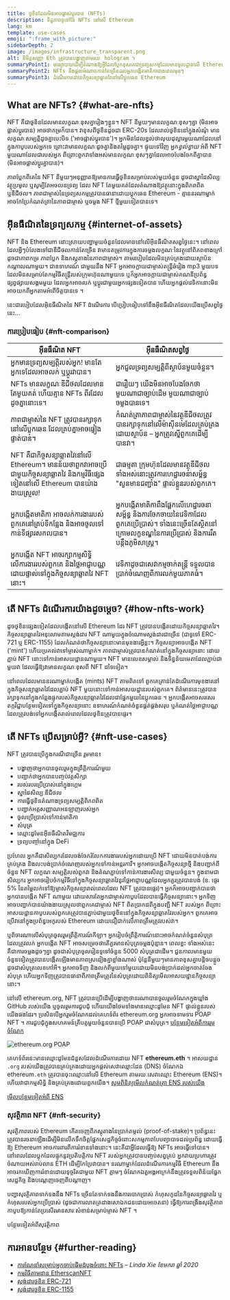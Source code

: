 ```yaml
---
title: ថូខិនដែលមិនអាចផ្លាស់ប្តូរបាន (NFTs)
description: ទិដ្ឋភាពទូទៅនៃ NFTs នៅលើ Ethereum
lang: km
template: use-cases
emoji: ":frame_with_picture:"
sidebarDepth: 2
image: /images/infrastructure_transparent.png
alt: និមិត្តសញ្ញា Eth ត្រូវបានបង្ហាញតាមរយៈ hologram ។
summaryPoint1: មធ្យោបាយដើម្បីតំណាងឱ្យអ្វីដែលប្លែកខុសគេជាទ្រព្យសកម្មដែលមានមូលដ្ឋានលើ Ethereum
summaryPoint2: NFTs នឹងផ្តល់អំណាចកាន់តែច្រើនដល់អ្នកបង្កើតមាតិកាជាងពេលមុនៗ
summaryPoint3: ដំណើរការដោយកិច្ចសន្យាឆ្លាតវៃនៅលើប្លុកឆេន Ethereum
---
```


## What are NFTs? {#what-are-nfts}

NFT គឺជាថូខិនដែលមានលក្ខណៈខុសគ្នារៀងៗខ្លួន។ NFT នីមួយៗមានលក្ខណៈខុសៗគ្នា (មិនអាចផ្លាស់ប្តូរបាន) អាចថាកម្រក៏បាន។ វាខុសពីថូខិនដូចជា ERC-20s ដែលរាល់ថូខិននៅក្នុងសំណុំ មានលក្ខណៈសម្បត្តិដូចគ្នាបេះបិទ ('អាចផ្លាស់ប្តូរបាន')។ អ្នក​មិនដែល​ខ្វល់​ថា​លុយ​ដុល្លារមួយណា​ដែល​​នៅ​ក្នុង​កាបូប​របស់​អ្នក​ទេ ព្រោះ​វា​មានលក្ខណៈដូចគ្នា​ និង​តម្លៃ​ដូចគ្នា។ ផ្ទុយទៅវិញ អ្នក*ខ្វល់ខ្វាយ* អំពី NFT មួយណាដែលជារបស់អ្នក ពីព្រោះពួកវាទាំងអស់មានលក្ខណៈខុសៗគ្នាដែលអាចបែងចែកពីគ្នាបាន (មិនអាចផ្លាស់ប្តូរគ្នាបាន)។

ភាពប្លែកពីគេនៃ NFT នីមួយៗអនុញ្ញាតឱ្យមានការធ្វើថូខិនសម្រាប់របស់មួយចំនួន ដូចជាស្នាដៃសិល្បៈ វត្ថុប្រមូល ឬសូម្បីតែអចលនទ្រព្យ ដែល NFT តែមួយគត់ដែលតំណាងឱ្យវត្ថុនោះក្នុងពិភពពិត ឬឌីជីថល។ ភាពជាម្ចាស់នៃទ្រព្យសកម្មត្រូវបានធានាដោយប្លុកឆេន Ethereum - គ្មាននរណាម្នាក់អាចកែប្រែកំណត់ត្រានៃភាពជាម្ចាស់ ឬចម្លង NFT ថ្មីមួយទៀតបានទេ។

<YouTube id="Xdkkux6OxfM" />

## អ៊ីនធឺណិតនៃទ្រព្យសកម្ម {#internet-of-assets}

NFT និង Ethereum ដោះស្រាយបញ្ហាមួយចំនួនដែលមាននៅលើអ៊ីនធឺណិតសព្វថ្ងៃនេះ។ នៅពេលដែលអ្វីៗបំលែងទៅជាឌីជីថលកាន់តែច្រើន វាមានតម្រូវការក្នុងការចម្លងលក្ខណៈនៃវត្ថុនៅពិភពខាងក្រៅ ដូចជាភាពកម្រ ភាពប្លែក និងភស្តុតាងនៃភាពជាម្ចាស់។ តាមរបៀបដែលមិនគ្រប់គ្រងដោយស្ថាប័នកណ្តាលណាមួយ។ ជាឧទាហរណ៍ ជាមួយនឹង NFT អ្នកអាចក្លាយជាម្ចាស់តន្ត្រីចំរៀង mp3 មួយបទ ដែលមិនសម្រាប់តែកម្មវិធីតន្ត្រីរបស់ក្រុមហ៊ុនណាមួយទេ ឬក៏អ្នកអាចក្លាយជាម្ចាស់គណនីប្រព័ន្ធផ្សព្វផ្សាយសង្គមមួយ ដែលអ្នកអាចលក់ ឬប្តូរជាមួយអ្នកផ្សេងទៀតបាន ហើយអ្នកផ្តល់វេទិកានោះមិនអាចយកពីអ្នកតាមអំពើចិត្តបានទេ ។

នេះជារបៀបដែលអ៊ិនធឺណិតនៃ NFT ដំណើរការ បើប្រៀបធៀបទៅនឹងអ៊ីនធឺណិតដែលយើងប្រើសព្វថ្ងៃនេះ...

### ការប្រៀបធៀប {#nft-comparison}

| អ៊ីនធឺណិត NFT                                                                                                                        | អ៊ីនធឺណិតសព្វថ្ងៃ                                                                                                                                                  |
| ------------------------------------------------------------------------------------------------------------------------------------ | ------------------------------------------------------------------------------------------------------------------------------------------------------------------ |
| អ្នកមានទ្រព្យសម្បត្តិរបស់អ្នក! មានតែអ្នកទេដែលអាចលក់ ឬប្តូរវាបាន។                                                                     | អ្នកជួលទ្រព្យសម្បត្តិពីស្ថាប័នមួយចំនួន។                                                                                                                            |
| NFTs មានលក្ខណៈឌីជីថលដែលមានតែមួយគត់ ហើយគ្មាន NFTs ពីរដែលដូចគ្នានោះទេ។                                                                 | ជារឿយៗ យើងមិនអាចបែងចែកថា មួយណាជាច្បាប់ដើម មួយណាជាច្បាប់ចម្លងបានទេ។                                                                                                 |
| ភាពជាម្ចាស់នៃ NFT ត្រូវបានរក្សាទុកនៅលើប្លុកឆេន ដែលគ្រប់គ្នាអាចផ្ទៀងផ្ទាត់បាន។                                                        | កំណត់ត្រាភាពជាម្ចាស់នៃវត្ថុឌីជីថលត្រូវបានរក្សាទុកនៅលើម៉ាស៊ីនមេដែលគ្រប់គ្រងដោយស្ថាប័ន – អ្នកត្រូវស្នើពួកគេដើម្បីបានវា។                                              |
| NFT គឺជាកិច្ចសន្យាឆ្លាតវៃនៅលើ Ethereum។ មានន័យថាពួកវាអាចប្រើជាមួយកិច្ចសន្យាឆ្លាតវៃ និងកម្មវិធីផ្សេងទៀតនៅលើ Ethereum បានយ៉ាងងាយស្រួល! | ជាធម្មតា ក្រុមហ៊ុនដែលមានវត្ថុឌីជីថលទាំងអស់នោះត្រូវការហេដ្ឋារចនាសម្ព័ន្ធ "សួនមានជញ្ជាំង" ផ្ទាល់ខ្លួនរបស់ពួកគេ។                                                      |
| អ្នកបង្កើតមាតិកា អាចលក់ការងាររបស់ពួកគេនៅគ្រប់ទីកន្លែង និងអាចចូលទៅកាន់ទីផ្សារសកលបាន។                                                  | អ្នកបង្កើតមាតិកាពឹងផ្អែកលើហេដ្ឋារចនាសម្ព័ន្ធ និងការចែកចាយនៃវេទិកាដែលពួកគេប្រើប្រាស់។ ទាំងនេះច្រើនតែស្ថិតនៅក្រោមលក្ខខណ្ឌនៃការប្រើប្រាស់ និងការរឹតបន្តឹងភូមិសាស្ត្រ។ |
| អ្នកបង្កើត NFT អាចរក្សាកម្មសិទ្ធិលើការងាររបស់ពួកគេ និងថ្លៃអាជ្ញាបណ្ណដោយផ្ទាល់ទៅក្នុងកិច្ចសន្យាឆ្លាតវៃ NFT នោះ។                       | វេទិកាដូចជាសេវាកម្មចាក់តន្ត្រី ទទួលបានប្រាក់ចំណេញពីការលក់មួយភាគធំ។                                                                                                 |

## តើ NFTs ដំណើរការយ៉ាងដូចម្តេច? {#how-nfts-work}

ដូចថូខិនផ្សេងទៀតដែលបង្កើតនៅលើ Ethereum ដែរ NFT ត្រូវបានបង្កើតដោយកិច្ចសន្យាឆ្លាតវៃ។ កិច្ចសន្យាឆ្លាតវៃអនុលោមតាមស្តង់ដារ NFT ណាមួយក្នុងចំណោមស្តង់ដារជាច្រើន (ជាទូទៅ ERC-721 ឬ ERC-1155) ដែលកំណត់ថាកិច្ចសន្យានោះមានមុខងារអ្វីខ្លះ។ កិច្ចសន្យាអាចបង្កើត NFT ('mint') ហើយប្រគល់វាទៅម្ចាស់ណាម្នាក់។ ភាពជាម្ចាស់ត្រូវបានកំណត់នៅក្នុងកិច្ចសន្យានោះ ដោយភ្ជាប់ NFT នោះទៅកាន់អាសយដ្ឋានណាមួយ។ NFT មានលេខសម្គាល់ និងទិន្នន័យមេតាដែលភ្ជាប់ជាមួយវា ដែលធ្វើឱ្យវាមានលក្ខណៈខុសពី NFT ដទៃទៀត។

នៅពេលដែលមាននរណាម្នាក់បង្កើត (mints) NFT តាមពិតទៅ ពួកគេគ្រាន់តែដំណើរការមុខងារនៅក្នុងកិច្ចសន្យាឆ្លាតវៃដែលភ្ជាប់ NFT មួយនោះទៅកាន់អាសយដ្ឋានរបស់ពួកគេ។ ព័ត៌មាននេះត្រូវបានរក្សាទុកនៅក្នុងកន្លែងផ្ទុករបស់កិច្ចសន្យាឆ្លាតវៃដែលជាផ្នែកមួយនៃប្លុកឆេន ។ អ្នកបង្កើតអាចសរសេរតក្កវិជ្ជាបន្ថែមទៀតទៅក្នុងកិច្ចសន្យានោះ ឧទាហរណ៍កំណត់ចំនួនផ្គត់ផ្គង់សរុប ឬកំណត់ថ្លៃអាជ្ញាបណ្ណដែលត្រូវបង់ទៅអ្នកបង្កើតរាល់ពេលដែលថូខិនត្រូវបានផ្ទេរ។

## តើ NFTs ប្រើសម្រាប់អ្វី? {#nft-use-cases}

NFT ត្រូវបានប្រើក្នុងករណីជាច្រើន រួមមាន៖

- បង្ហាញថាអ្នកបានចូលរួមក្នុងព្រឹត្តិការណ៍មួយ
- បញ្ជាក់ថាអ្នកបានបញ្ចប់វគ្គសិក្សា
- របស់របរប្រើប្រាស់នៅក្នុងហ្គេម
- ស្នាដៃសិល្បៈឌីជីថល
- ការធ្វើថូខិនតំណាងទ្រព្យសម្បត្តិពិភពពិត
- បញ្ជាក់អត្តសញ្ញាណអនឡាញរបស់អ្នក
- ចូលប្រើប្រាស់ទៅកាន់មាតិកា
- សំបុត្រ
- ឈ្មោះដូមែនអ៊ីនធឺណិតវិមជ្ឈការ
- ទ្រព្យបញ្ចាំនៅក្នុង DeFi

ប្រហែល អ្នកគឺជាសិល្បករដែលចង់ចែករំលែកការងាររបស់អ្នកដោយប្រើ NFT ដោយមិនបាត់បង់ការគ្រប់គ្រង និងលះបង់ប្រាក់ចំណេញរបស់អ្នកទៅកាន់អន្តរការី។ អ្នកអាចបង្កើតកិច្ចសន្យាថ្មី និងបញ្ជាក់ពីចំនួន NFT លក្ខណៈសម្បត្តិរបស់ពួកវា និងតំណភ្ជាប់ទៅកាន់ការងារសិល្បៈជាមួយចំនួន។ ក្នុងនាមជាសិល្បករ អ្នកអាចរៀបចំកម្មវិធីទៅក្នុងកិច្ចសន្យាឆ្លាតវៃនូវថ្លៃអាជ្ញាបណ្ណដែលអ្នកគួរត្រូវបានបង់ (ឧ. ផ្ទេរ 5% នៃតម្លៃលក់ទៅឱ្យម្ចាស់កិច្ចសន្យារាល់ពេលដែល NFT ត្រូវបានផ្ទេរ)។ អ្នកក៏អាចបញ្ជាក់បានថាអ្នកបានបង្កើត NFT ណាមួយ ដោយសារតែអ្នកជាម្ចាស់កាបូបដែលបានធ្វើកិច្ចសន្យានោះ។ អ្នកទិញអាចបញ្ជាក់បានយ៉ាងងាយស្រួលថាពួកគេជាម្ចាស់ NFT ពិតប្រាកដពីក្នុងបញ្ជី NFT របស់អ្នក ពីព្រោះអាសយដ្ឋានកាបូបរបស់ពួកគេត្រូវបានភ្ជាប់ជាមួយថូខិននៅក្នុងកិច្ចសន្យាឆ្លាតវៃរបស់អ្នក។ ពួកគេអាចប្រើវានៅក្នុងប្រព័ន្ធអេកូរបស់ Ethereum ដោយជឿជាក់លើភាពត្រឹមត្រូវរបស់វា។

ឬពិចារណាលើសំបុត្រចូលរួមព្រឹត្តិការណ៍កីឡា។ អ្នករៀបចំព្រឹត្តិការណ៍នោះអាចកំណត់ចំនួនសំបុត្រដែលត្រូវលក់ អ្នកបង្កើត NFT អាចសម្រេចថាតើគួរមានសំបុត្រចម្លងប៉ុន្មាន។ ពេលខ្លះ ទាំងអស់នេះគឺជាការចម្លងដូចៗគ្នា ដូចជាសំបុត្រចូលរៀនទូទៅចំនួន 5000 សំបុត្រជាដើម។ ជួនកាលមានមួយចំនួនទៀតត្រូវបានបង្កើតឡើងមានភាពស្រដៀងគ្នាខ្លាំងណាស់ ប៉ុន្តែនីមួយៗមានភាពខុសគ្នាបន្តិចបន្តួច ដូចជាសំបុត្រលេខកៅអី។ អ្នកអាចទិញ និងលក់ពីមួយទៅមួយដោយមិនបង់ប្រាក់ដល់អ្នកចាត់ចែងសំបុត្រ ហើយអ្នកទិញត្រូវបានធានាពីភាពត្រឹមត្រូវនៃសំបុត្រដោយពិនិត្យមើលអាសយដ្ឋានកិច្ចសន្យានោះ។

នៅលើ ethereum.org, NFT ត្រូវបានប្រើដើម្បីបង្ហាញថានរណាបានចូលរួមចំណែកក្នុងឃ្លាំង GitHub របស់យើង ឬចូលរួមការជួបជុំ ហើយយើងថែមទាំងមានឈ្មោះដូមែន NFT ផ្ទាល់ខ្លួនរបស់យើងផងដែរ។ ប្រសិនបើអ្នករួមចំណែកដល់គេហទំព័រ ethereum.org អ្នកអាចទាមទារ POAP NFT ។ ការជួបជុំក្នុងសហគមន៍គ្រីបតូមួយចំនួនបានប្រើ POAP ជាសំបុត្រ។ [បន្ថែមទៀតអំពីការរួមចំណែក](/contributing/#poap)

![ethereum.org POAP](./poap.png)

គេហទំព័រនេះមានឈ្មោះដូមែនជំនួសដែលដំណើរការដោយ NFT **ethereum.eth** ។ អាសយដ្ឋាន `.org` របស់យើងត្រូវបានគ្រប់គ្រងដោយអ្នកផ្តល់សេវាឈ្មោះដែន (DNS) ចំណែកឯ ethereum`.eth` ត្រូវបានចុះឈ្មោះនៅលើ Ethereum តាមរយៈសេវាឈ្មោះ Ethereum (ENS)។ ហើយវាជាកម្មសិទ្ធិ និងគ្រប់គ្រងដោយពួកយើង។ [សូមពិនិត្យមើលកំណត់ត្រា ENS របស់យើង](https://app.ens.domains/name/ethereum.eth)

[មើល​បន្ថែមទៀត​អំពី ENS](https://app.ens.domains)

<Divider />

### សុវត្ថិភាព NFT {#nft-security}

សុវត្ថិភាពរបស់ Ethereum កើតចេញពីភស្តុតាងនៃប្រាក់តម្កល់ (proof-of-stake)។ ប្រព័ន្ធ​នេះ​ត្រូវ​បាន​រចនា​ឡើង​ ដើម្បី​មិនលើកទឹកចិត្ត​ផ្នែក​សេដ្ឋកិច្ចចំពោះសកម្មភាព​បែបព្យាបាទដល់ប្រព័ន្ធ ដោយ​ធ្វើ​ឱ្យ Ethereum អាចការពារពីការរំខានទាំងនោះ។ នេះគឺជាអ្វីដែលធ្វើឱ្យ NFTs អាចធ្វើទៅបាន។ នៅពេលដែលប្លុកដែលផ្ទុកនូវប្រតិបត្តិការ NFT របស់អ្នកត្រូវបានបញ្ចប់សព្ធគ្រប់ អ្នកវាយប្រហារត្រូវចំណាយអស់រាប់លាន ETH ដើម្បីកែប្រែវាបាន។ នរណាម្នាក់ដែលដំណើរការកម្មវិធី Ethereum នឹងអាចរកឃើញការរំខានដោយទុច្ចរិតជាមួយ NFT ភ្លាមៗ ចំណែកឯតួអង្គអាក្រក់នឹងត្រូវទទួលពិន័យផ្នែកសេដ្ឋកិច្ច និងបណ្តេញចេញពីបណ្ដាញ។

បញ្ហាសុវត្ថិភាពទាក់ទងនឹង NFTs ច្រើនតែទាក់ទងនឹងការបោកប្រាស់ កំហុសកូដនៃកិច្ចសន្យាឆ្លាតវៃ ឬកំហុសរបស់អ្នកប្រើប្រាស់ (ដូចជាការលាតត្រដាងសោឯកជនដោយអចេតនា) ធ្វើឱ្យការពង្រឹងសុវត្ថិភាពកាបូបឱ្យកាន់តែប្រសើរមានសារៈសំខាន់សម្រាប់ម្ចាស់ NFT ។

<ButtonLink href="/security/">
  បន្ថែមទៀតអំពីសុវត្ថិភាព
</ButtonLink>

## ការអានបន្ថែម {#further-reading}

- [ការណែនាំសម្រាប់អ្នកចាប់ផ្តើមដំបូងចំពោះ NFTs](https://linda.mirror.xyz/df649d61efb92c910464a4e74ae213c4cab150b9cbcc4b7fb6090fc77881a95d) – _Linda Xie ខែមករា ឆ្នាំ 2020_
- [កម្មវិធីតាមដាន EtherscanNFT](https://etherscan.io/nft-top-contracts)
- [ស្តង់ដារថូខិន ERC-721](/developers/docs/standards/tokens/erc-721/)
- [ស្តង់ដារថូខិន ERC-1155](/developers/docs/standards/tokens/erc-1155/)

<Divider />

<QuizWidget quizKey="nfts" />
